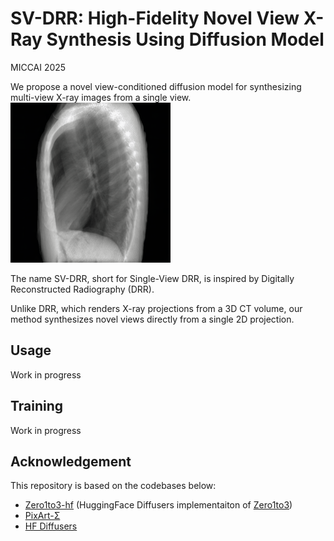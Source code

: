 # SV-DRR: High-Fidelity Novel View X-Ray Synthesis Using Diffusion Model
MICCAI 2025

We propose a novel view-conditioned diffusion model for synthesizing
multi-view X-ray images from a single view.
![Demo](demo.gif)

The name SV-DRR, short for Single-View DRR, is inspired by Digitally Reconstructed Radiography (DRR).

Unlike DRR, which renders X-ray projections from a 3D CT volume, our method synthesizes novel views directly from a single 2D projection.


##  Usage

Work in progress

##  Training
Work in progress

##  Acknowledgement
This repository is based on the codebases below:

* [Zero1to3-hf](https://github.com/kxhit/zero123-hf) (HuggingFace Diffusers implementaiton of [Zero1to3](https://github.com/cvlab-columbia/zero123))
* [PixArt-Σ](https://github.com/PixArt-alpha/PixArt-sigma)
* [HF Diffusers](https://github.com/huggingface/diffusers)

<!-- ##  BibTex
If you find this work useful, a citation will be appreciated via: -->
